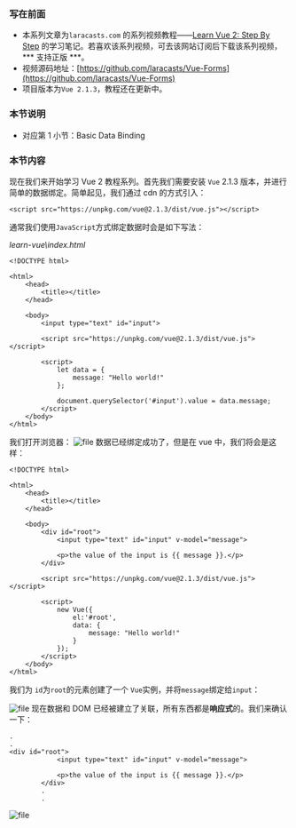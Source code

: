 ###  写在前面
* 本系列文章为`laracasts.com` 的系列视频教程——[Learn Vue 2: Step By Step](https://laracasts.com/series/learn-vue-2-step-by-step) 的学习笔记。若喜欢该系列视频，可去该网站订阅后下载该系列视频，*** 支持正版 ***。
* 视频源码地址：[https://github.com/laracasts/Vue-Forms](https://github.com/laracasts/Vue-Forms)
* 项目版本为`Vue 2.1.3`，教程还在更新中。

### 本节说明
* 对应第 1 小节：Basic Data Binding


### 本节内容
现在我们来开始学习 Vue 2 教程系列。首先我们需要安装 `Vue` 2.1.3 版本，并进行简单的数据绑定。简单起见，我们通过 cdn 的方式引入：
```
<script src="https://unpkg.com/vue@2.1.3/dist/vue.js"></script>
```
通常我们使用`JavaScript`方式绑定数据时会是如下写法：

*learn-vue\index.html*
```
<!DOCTYPE html>

<html>
    <head>
        <title></title>
    </head>

    <body>
        <input type="text" id="input">

        <script src="https://unpkg.com/vue@2.1.3/dist/vue.js"></script>

        <script>
            let data = {
                message: "Hello world!"
            };

            document.querySelector('#input').value = data.message;
        </script>
    </body>
</html>
```
我们打开浏览器：
![file](https://lccdn.phphub.org/uploads/images/201810/12/19192/utTgIoibBR.png?imageView2/2/w/1240/h/0)
数据已经绑定成功了，但是在 vue 中，我们将会是这样：
```
<!DOCTYPE html>

<html>
    <head>
        <title></title>
    </head>

    <body>
        <div id="root">
            <input type="text" id="input" v-model="message">

            <p>the value of the input is {{ message }}.</p>
        </div>

        <script src="https://unpkg.com/vue@2.1.3/dist/vue.js"></script>

        <script>
            new Vue({
                el:'#root',
                data: {
                    message: "Hello world!"
                }
            });
        </script>
    </body>
</html>
```
我们为 `id`为`root`的元素创建了一个 `Vue`实例，并将`message`绑定给`input`：

![file](https://lccdn.phphub.org/uploads/images/201810/12/19192/byu52YUOtz.png?imageView2/2/w/1240/h/0)
现在数据和 DOM 已经被建立了关联，所有东西都是**响应式**的。我们来确认一下：
```
.
.
<div id="root">
            <input type="text" id="input" v-model="message">

            <p>the value of the input is {{ message }}.</p>
        </div>
		.
		.
```
![file](https://lccdn.phphub.org/uploads/images/201810/12/19192/oydgt21GcV.gif?imageView2/2/w/1240/h/0)

